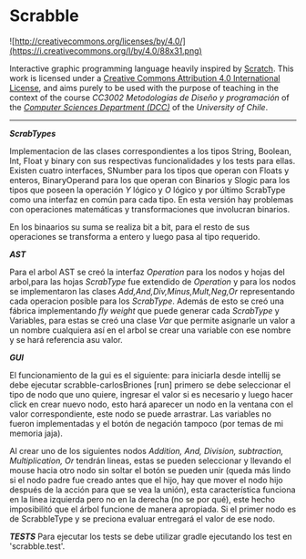 # Scrabble

![http://creativecommons.org/licenses/by/4.0/](https://i.creativecommons.org/l/by/4.0/88x31.png)

Interactive graphic programming language heavily inspired by 
[Scratch](https://scratch.mit.edu).
This work is licensed under a
[Creative Commons Attribution 4.0 International License](http://creativecommons.org/licenses/by/4.0/), 
and aims purely to be used with the purpose of teaching in the context of the course 
_CC3002 Metodologías de Diseño y programación_ of the 
[_Computer Sciences Department (DCC)_](https://www.dcc.uchile.cl) of the 
_University of Chile_.

---

***ScrabTypes***

Implementacion de las clases correspondientes a los tipos String, Boolean, Int, Float y
binary con sus respectivas funcionalidades y los tests para ellas. Existen cuatro interfaces, SNumber para 
los tipos que operan con Floats y enteros, BinaryOperand para los que operan con Binarios y Slogic para los tipos que 
poseen la operación _Y_ lógico y _O_ lógico y por último ScrabType como una interfaz en común para cada tipo. En esta 
versión hay problemas con operaciones matemáticas y transformaciones que involucran binarios.



En los binaarios su suma se realiza bit a bit, para el resto de sus operaciones se transforma a entero
y luego pasa al tipo requerido. 

***AST***

Para el arbol AST se creó la interfaz *Operation* para los nodos y hojas del arbol,para las hojas *ScrabType* fue 
extendido de *Operation* y para los nodos se implementaron las clases *Add,And,Div,Minus,Mult,Neg,Or* representando cada 
operacion posible para los *ScrabType*. Además de esto se creó una fábrica implementando *fly weight* que puede generar
cada *ScrabType* y Variables, para estas se creó una clase *Var* que permite asignarle un valor a un nombre cualquiera
así en el arbol se crear una variable con ese nombre y se hará referencia asu valor.

***GUI***

El funcionamiento de la gui es el siguiente: para iniciarla desde intellij se debe ejecutar scrabble-carlosBriones [run]
primero se debe seleccionar el tipo de nodo que uno quiere, ingresar el valor si es necesario y luego hacer click en 
crear nuevo nodo, esto hará aparecer un nodo en la ventana con el valor correspondiente, este nodo se puede arrastrar.
Las variables no fueron implementadas y el botón de negación tampoco (por temas de mi memoria jaja).

Al crear uno de los siguientes nodos *Addition, And, Division, subtraction, Multiplication, Or* tendrán lineas,
estas se pueden seleccionar y llevando el mouse hacia otro nodo sin soltar el botón se pueden unir (queda más lindo
si el nodo padre fue creado antes que el hijo, hay que mover el nodo hijo después de la acción para que se vea la unión), 
esta característica funciona en la linea izquierda pero no en la derecha 
(no se por qué), este hecho imposibilitó que el árbol funcione de manera apropiada. 
Si el primer nodo es de ScrabbleType y se preciona evaluar entregará el valor de ese nodo.


***TESTS***
Para ejecutar los tests se debe utilizar gradle ejecutando los test en 'scrabble.test'.
